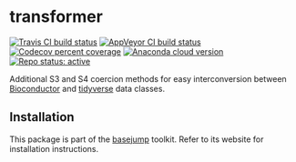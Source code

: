 # transformer

[![Travis CI build status](https://travis-ci.com/acidgenomics/transformer.svg?branch=master)](https://travis-ci.com/acidgenomics/transformer)
[![AppVeyor CI build status](https://ci.appveyor.com/api/projects/status/is5x2avlk98hrhg5/branch/master?svg=true)](https://ci.appveyor.com/project/mjsteinbaugh/transformer/branch/master)
[![Codecov percent coverage](https://codecov.io/gh/acidgenomics/transformer/branch/master/graph/badge.svg)](https://codecov.io/gh/acidgenomics/transformer)
[![Anaconda cloud version](https://anaconda.org/bioconda/r-transformer/badges/version.svg)](https://anaconda.org/bioconda/r-transformer)
[![Repo status: active](https://www.repostatus.org/badges/latest/active.svg)](https://www.repostatus.org/#active)

Additional S3 and S4 coercion methods for easy interconversion between [Bioconductor][] and [tidyverse][] data classes.

## Installation

This package is part of the [basejump][] toolkit. Refer to its website for installation instructions.

[basejump]: https://basejump.acidgenomics.com/
[Bioconductor]: https://bioconductor.org/
[tidyverse]: https://www.tidyverse.org/
